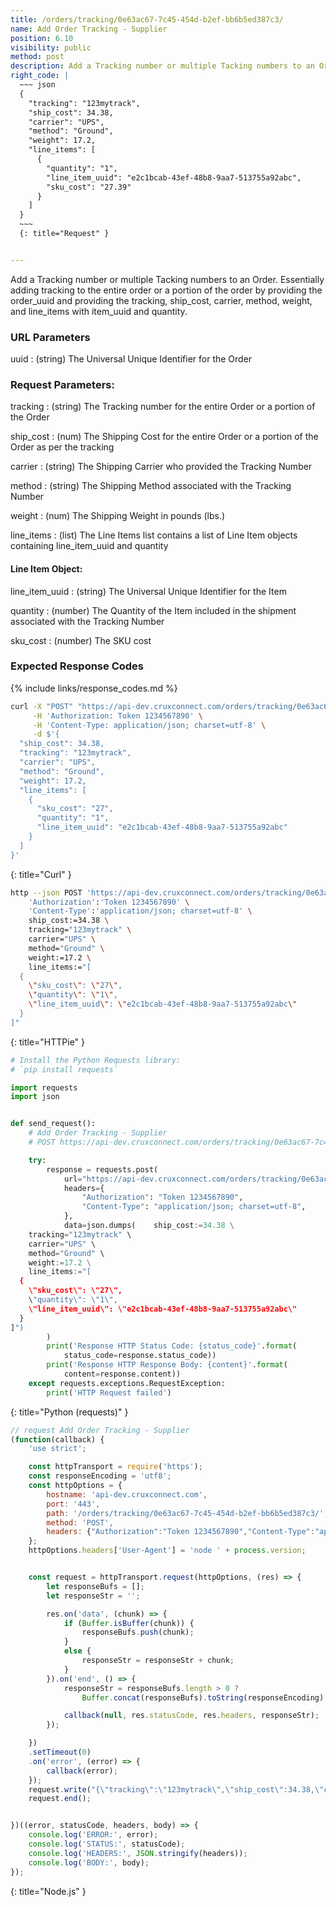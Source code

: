 ```yaml
---
title: /orders/tracking/0e63ac67-7c45-454d-b2ef-bb6b5ed387c3/
name: Add Order Tracking - Supplier
position: 6.10
visibility: public
method: post
description: Add a Tracking number or multiple Tacking numbers to an Order
right_code: |
  ~~~ json
  {
    "tracking": "123mytrack",
    "ship_cost": 34.38,
    "carrier": "UPS",
    "method": "Ground",
    "weight": 17.2,
    "line_items": [
      {
        "quantity": "1",
        "line_item_uuid": "e2c1bcab-43ef-48b8-9aa7-513755a92abc",
        "sku_cost": "27.39"
      }
    ]
  }
  ~~~
  {: title="Request" }


---
```

Add a Tracking number or multiple Tacking numbers to an Order. Essentially adding tracking to the entire order or a portion of the order by providing the order_uuid and providing the tracking, ship_cost, carrier, method, weight, and line_items with item_uuid and quantity.

### URL Parameters

uuid
: (string) The Universal Unique Identifier for the Order

### Request Parameters:

tracking
: (string) The Tracking number for the entire Order or a portion of the Order

ship_cost
: (num) The Shipping Cost for the entire Order or a portion of the Order as per the tracking

carrier
: (string) The Shipping Carrier who provided the Tracking Number

method
: (string) The Shipping Method associated with the Tracking Number

weight
: (num) The Shipping Weight in pounds (lbs.)

line_items
: (list) The Line Items list contains a list of Line Item objects containing line_item_uuid and quantity

#### Line Item Object:

line_item_uuid
: (string) The Universal Unique Identifier for the Item

quantity
: (number) The Quantity of the Item included in the shipment associated with the Tracking Number

sku_cost
: (number) The SKU cost

### Expected Response Codes

{% include links/response_codes.md %}


~~~ bash
curl -X "POST" "https://api-dev.cruxconnect.com/orders/tracking/0e63ac67-7c45-454d-b2ef-bb6b5ed387c3/" \
     -H 'Authorization: Token 1234567890' \
     -H 'Content-Type: application/json; charset=utf-8' \
     -d $'{
  "ship_cost": 34.38,
  "tracking": "123mytrack",
  "carrier": "UPS",
  "method": "Ground",
  "weight": 17.2,
  "line_items": [
    {
      "sku_cost": "27",
      "quantity": "1",
      "line_item_uuid": "e2c1bcab-43ef-48b8-9aa7-513755a92abc"
    }
  ]
}'

~~~
{: title="Curl" }

~~~ bash
http --json POST 'https://api-dev.cruxconnect.com/orders/tracking/0e63ac67-7c45-454d-b2ef-bb6b5ed387c3/' \
    'Authorization':'Token 1234567890' \
    'Content-Type':'application/json; charset=utf-8' \
    ship_cost:=34.38 \
    tracking="123mytrack" \
    carrier="UPS" \
    method="Ground" \
    weight:=17.2 \
    line_items:="[
  {
    \"sku_cost\": \"27\",
    \"quantity\": \"1\",
    \"line_item_uuid\": \"e2c1bcab-43ef-48b8-9aa7-513755a92abc\"
  }
]"

~~~
{: title="HTTPie" }

~~~ python
# Install the Python Requests library:
# `pip install requests`

import requests
import json


def send_request():
    # Add Order Tracking - Supplier
    # POST https://api-dev.cruxconnect.com/orders/tracking/0e63ac67-7c45-454d-b2ef-bb6b5ed387c3/

    try:
        response = requests.post(
            url="https://api-dev.cruxconnect.com/orders/tracking/0e63ac67-7c45-454d-b2ef-bb6b5ed387c3/",
            headers={
                "Authorization": "Token 1234567890",
                "Content-Type": "application/json; charset=utf-8",
            },
            data=json.dumps(    ship_cost:=34.38 \
    tracking="123mytrack" \
    carrier="UPS" \
    method="Ground" \
    weight:=17.2 \
    line_items:="[
  {
    \"sku_cost\": \"27\",
    \"quantity\": \"1\",
    \"line_item_uuid\": \"e2c1bcab-43ef-48b8-9aa7-513755a92abc\"
  }
]")
        )
        print('Response HTTP Status Code: {status_code}'.format(
            status_code=response.status_code))
        print('Response HTTP Response Body: {content}'.format(
            content=response.content))
    except requests.exceptions.RequestException:
        print('HTTP Request failed')

~~~
{: title="Python (requests)" }

~~~ javascript
// request Add Order Tracking - Supplier
(function(callback) {
    'use strict';

    const httpTransport = require('https');
    const responseEncoding = 'utf8';
    const httpOptions = {
        hostname: 'api-dev.cruxconnect.com',
        port: '443',
        path: '/orders/tracking/0e63ac67-7c45-454d-b2ef-bb6b5ed387c3/',
        method: 'POST',
        headers: {"Authorization":"Token 1234567890","Content-Type":"application/json; charset=utf-8"}
    };
    httpOptions.headers['User-Agent'] = 'node ' + process.version;


    const request = httpTransport.request(httpOptions, (res) => {
        let responseBufs = [];
        let responseStr = '';

        res.on('data', (chunk) => {
            if (Buffer.isBuffer(chunk)) {
                responseBufs.push(chunk);
            }
            else {
                responseStr = responseStr + chunk;
            }
        }).on('end', () => {
            responseStr = responseBufs.length > 0 ?
                Buffer.concat(responseBufs).toString(responseEncoding) : responseStr;

            callback(null, res.statusCode, res.headers, responseStr);
        });

    })
    .setTimeout(0)
    .on('error', (error) => {
        callback(error);
    });
    request.write("{\"tracking\":\"123mytrack\",\"ship_cost\":34.38,\"carrier\":\"UPS\",\"method\":\"Ground\",\"weight\":17.2,\"line_items\":[{\"quantity\":\"1\",\"line_item_uuid\":\"e2c1bcab-43ef-48b8-9aa7-513755a92abc\",\"sku_cost\":\"27\"}]}")
    request.end();


})((error, statusCode, headers, body) => {
    console.log('ERROR:', error);
    console.log('STATUS:', statusCode);
    console.log('HEADERS:', JSON.stringify(headers));
    console.log('BODY:', body);
});

~~~
{: title="Node.js" }
